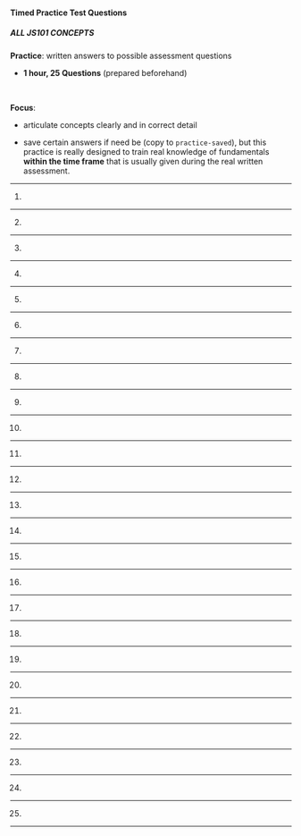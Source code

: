 #### Timed Practice Test Questions ####

##### ALL JS101 CONCEPTS #####

**Practice**: written answers to possible assessment questions

- **1 hour, 25 Questions** (prepared beforehand)

<br>

**Focus**: 

- articulate concepts clearly and in correct detail 

- save certain answers if need be (copy to `practice-saved`), but this practice is really designed to train real knowledge of fundamentals **within the time frame** that is usually given during the real written assessment.

___

1. 




___

2. 



___

3. 



___

4. 



___

5. 



___

6. 



___

7. 



___

8. 



___

9. 




___

10. 




___

11. 





___

12. 





___

13. 






___

14. 






___

15. 






___

16. 






___

17. 






___

18. 






___

19. 






___

20. 







___

21. 





___

22. 





___

23. 





___

24. 







___

25. 







___
